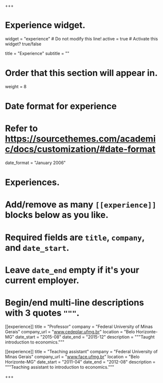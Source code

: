 +++
# Experience widget.
widget = "experience"  # Do not modify this line!
active = true  # Activate this widget? true/false

title = "Experience"
subtitle = ""

# Order that this section will appear in.
weight = 8

# Date format for experience
#   Refer to https://sourcethemes.com/academic/docs/customization/#date-format
date_format = "January 2006"

# Experiences.
#   Add/remove as many `[[experience]]` blocks below as you like.
#   Required fields are `title`, `company`, and `date_start`.
#   Leave `date_end` empty if it's your current employer.
#   Begin/end multi-line descriptions with 3 quotes `"""`.
[[experience]]
  title = "Professor"
  company = "Federal University of Minas Gerais"
  company_url = "www.cedeplar.ufmg.br"
  location = "Belo Horizonte-MG"
  date_start = "2015-08"
  date_end = "2015-12"
  description = """Taught introduction to economics."""

[[experience]]
  title = "Teaching assistant"
  company = "Federal University of Minas Gerais"
  company_url = "www.face.ufmg.br"
  location = "Belo Horizonte-MG"
  date_start = "2011-04"
  date_end = "2012-08"
  description = """Teaching assistant to introduction to economics."""

+++
